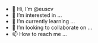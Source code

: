 - 👋 Hi, I’m @euscv
- 👀 I’m interested in ...
- 🌱 I’m currently learning ...
- 💞️ I’m looking to collaborate on ...
- 📫 How to reach me ...

<!---
euscv/euscv is a ✨ special ✨ repository because its `README.md` (this file) appears on your GitHub profile.
You can click the Preview link to take a look at your changes.
--->
